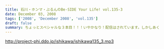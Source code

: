 ```yaml
---
title: 石川・ホンマ・ぶるんのBe-SIDE Your Life! vol.135-3
date: December 03, 2008
tags: ['2008', 'December 2008', 'vol.135']
draft: false
summary: ちょっとスペシャルな３本目！！！いやかなり！配信はされています。しかしあくまでも、いやあえて『雑談！？』として聴いて欲しい３本目。年末にうごめく名物番組へのオマージュがここに。・・・ムフフと始動開始。NAMAE
---
```


http://project-phi.ddo.jp/ishikawa/ishikawa135_3.mp3
